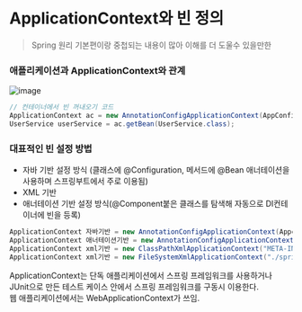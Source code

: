 # ApplicationContext와 빈 정의
>Spring 원리 기본편이랑 중첩되는 내용이 많아 이해를 더 도울수 있을만한 


### 애플리케이션과 ApplicationContext와 관계
![image](https://user-images.githubusercontent.com/22045187/109958526-a7f64d80-7d29-11eb-91d1-a506098ab169.png)

```java
// 컨테이너에서 빈 꺼내오기 코드
ApplicationContext ac = new AnnotationConfigApplicationContext(AppConfig.class);
UserService userService = ac.getBean(UserService.class);
```

### 대표적인 빈 설정 방법
- 자바 기반 설정 방식 (클래스에 @Configuration, 메서드에 @Bean 애너테이션을 사용하며 스프링부트에서 주로 이용됨)
- XML 기반
- 애너테이션 기반 설정 방식(@Component붙은 클래스를 탐색해 자동으로 DI컨테이너에 빈을 등록)

```java
ApplicationContext 자바기반 = new AnnotationConfigApplicationContext(Appconfig.class);
ApplicationContext 애너테이션기반 = new AnnotationConfigApplicationContext("com.example.app");
ApplicationContext xml기반 = new ClassPathXmlApplicationContext("META-INF/spring/applicationContext.xml"); //접두어 생략시 클래스 패스안에서의 상대경로
ApplicationContext xml기반 = new FileSystemXmlApplicationContext("./spring/applicationContext.xml"); // 접두어 생략시 jvm 작업 디렉터리 안에서 상대 경로
```

ApplicationContext는 단독 애플리케이션에서 스프링 프레임워크를 사용하거나 JUnit으로 만든 테스트 케이스 안에서 스프링 프레임워크를 구동시 이용한다.  
웹 애플리케이션에서는 WebApplicationContext가 쓰임.  
